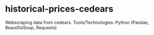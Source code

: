 # historical-prices-cedears
Webscraping data from cedears. Tools/Technologies: Python (Pandas, BeautifulSoup, Requests)
